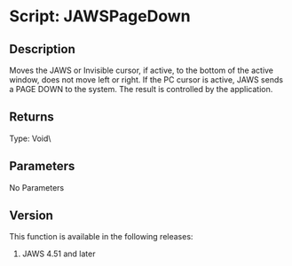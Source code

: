 # Script: JAWSPageDown

## Description

Moves the JAWS or Invisible cursor, if active, to the bottom of the
active window, does not move left or right. If the PC cursor is active,
JAWS sends a PAGE DOWN to the system. The result is controlled by the
application.

## Returns

Type: Void\

## Parameters

No Parameters

## Version

This function is available in the following releases:

1.  JAWS 4.51 and later
